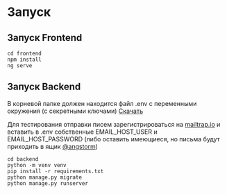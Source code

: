 # Запуск

## Запуск Frontend

```shell
cd frontend
npm install
ng serve
```

## Запуск Backend

В корневой папке должен находится файл .env с переменными окружения (с секретными
ключами) [Скачать](https://drive.google.com/u/0/uc?id=1IBwtbkCgHzMYeeFAwOST3QOeyXcn9GSL&export=download)

Для тестирования отправки писем зарегистрироваться на [mailtrap.io](https://mailtrap.io/) и вставить в .env собственные
EMAIL_HOST_USER и EMAIL_HOST_PASSWORD (либо оставить имеющиеся, но письма будут приходить в
ящик [@angstorm](https://github.com/angst-storm))

```shell
cd backend
python -m venv venv
pip install -r requirements.txt
python manage.py migrate
python manage.py runserver
```
